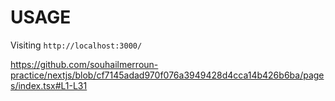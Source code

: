 # USAGE

Visiting `http://localhost:3000/`

https://github.com/souhailmerroun-practice/nextjs/blob/cf7145adad970f076a3949428d4cca14b426b6ba/pages/index.tsx#L1-L31
